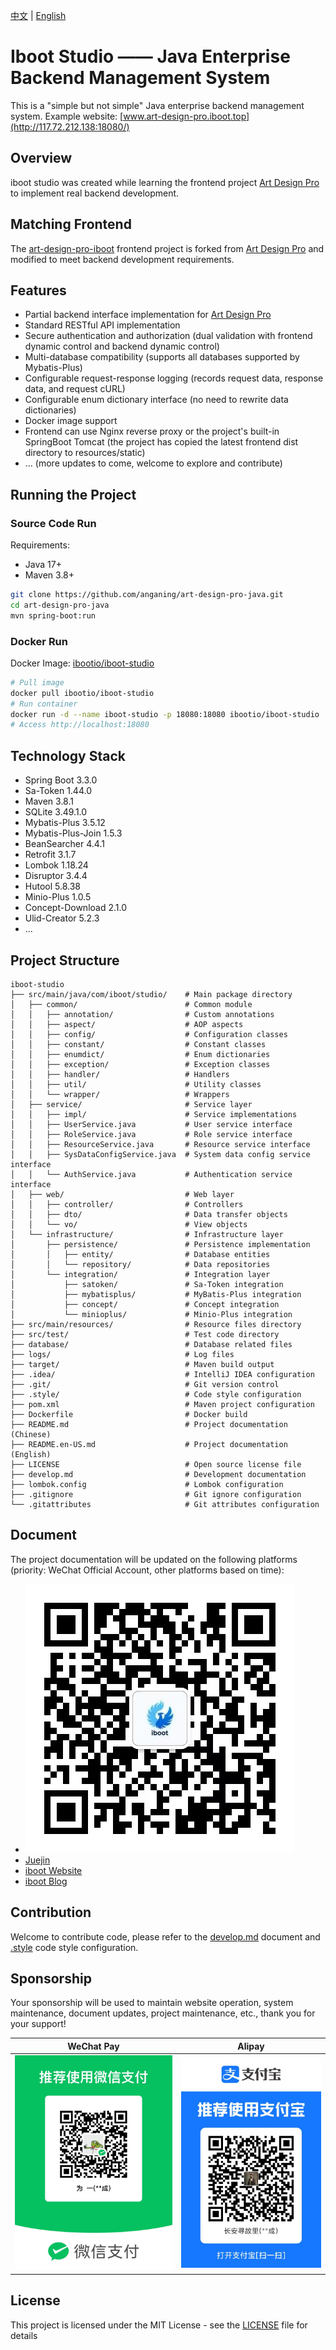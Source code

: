 [中文](README.md) | [English](README.en.md)
# Iboot Studio —— Java Enterprise Backend Management System

This is a "simple but not simple" Java enterprise backend management system. Example website: [www.art-design-pro.iboot.top](http://117.72.212.138:18080/)

## Overview

iboot studio was created while learning the frontend project [Art Design Pro](https://github.com/Daymychen/art-design-pro) to implement real backend development.

## Matching Frontend

The [art-design-pro-iboot](https://github.com/anganing/art-design-pro-iboot) frontend project is forked from [Art Design Pro](https://github.com/Daymychen/art-design-pro) and modified to meet backend development requirements.

## Features
- Partial backend interface implementation for [Art Design Pro](https://github.com/Daymychen/art-design-pro)
- Standard RESTful API implementation
- Secure authentication and authorization (dual validation with frontend dynamic control and backend dynamic control)
- Multi-database compatibility (supports all databases supported by Mybatis-Plus)
- Configurable request-response logging (records request data, response data, and request cURL)
- Configurable enum dictionary interface (no need to rewrite data dictionaries)
- Docker image support
- Frontend can use Nginx reverse proxy or the project's built-in SpringBoot Tomcat (the project has copied the latest frontend dist directory to resources/static)
- ... (more updates to come, welcome to explore and contribute)

## Running the Project

### Source Code Run

Requirements:

- Java 17+
- Maven 3.8+

```bash
git clone https://github.com/anganing/art-design-pro-java.git
cd art-design-pro-java
mvn spring-boot:run
```

### Docker Run
Docker Image: [ibootio/iboot-studio](https://hub.docker.com/r/ibootio/iboot-studio)

```bash
# Pull image
docker pull ibootio/iboot-studio
# Run container
docker run -d --name iboot-studio -p 18080:18080 ibootio/iboot-studio
# Access http://localhost:18080
```

## Technology Stack
- Spring Boot 3.3.0
- Sa-Token 1.44.0
- Maven 3.8.1
- SQLite 3.49.1.0
- Mybatis-Plus 3.5.12
- Mybatis-Plus-Join 1.5.3
- BeanSearcher 4.4.1
- Retrofit 3.1.7
- Lombok 1.18.24
- Disruptor 3.4.4
- Hutool 5.8.38
- Minio-Plus 1.0.5
- Concept-Download 2.1.0
- Ulid-Creator 5.2.3
- ...

## Project Structure

```plaintext
iboot-studio
├── src/main/java/com/iboot/studio/    # Main package directory
│   ├── common/                        # Common module
│   │   ├── annotation/                # Custom annotations
│   │   ├── aspect/                    # AOP aspects
│   │   ├── config/                    # Configuration classes
│   │   ├── constant/                  # Constant classes
│   │   ├── enumdict/                  # Enum dictionaries
│   │   ├── exception/                 # Exception classes
│   │   ├── handler/                   # Handlers
│   │   ├── util/                      # Utility classes
│   │   └── wrapper/                   # Wrappers
│   ├── service/                       # Service layer
│   │   ├── impl/                      # Service implementations
│   │   ├── UserService.java           # User service interface
│   │   ├── RoleService.java           # Role service interface
│   │   ├── ResourceService.java       # Resource service interface
│   │   ├── SysDataConfigService.java  # System data config service interface
│   │   └── AuthService.java           # Authentication service interface
│   ├── web/                           # Web layer
│   │   ├── controller/                # Controllers
│   │   ├── dto/                       # Data transfer objects
│   │   └── vo/                        # View objects
│   └── infrastructure/                # Infrastructure layer
│       ├── persistence/               # Persistence implementation
│       │   ├── entity/                # Database entities
│       │   └── repository/            # Data repositories
│       └── integration/               # Integration layer
│           ├── satoken/               # Sa-Token integration
│           ├── mybatisplus/           # MyBatis-Plus integration
│           ├── concept/               # Concept integration
│           └── minioplus/             # Minio-Plus integration
├── src/main/resources/                # Resource files directory
├── src/test/                          # Test code directory
├── database/                          # Database related files
├── logs/                              # Log files
├── target/                            # Maven build output
├── .idea/                             # IntelliJ IDEA configuration
├── .git/                              # Git version control
├── .style/                            # Code style configuration
├── pom.xml                            # Maven project configuration
├── Dockerfile                         # Docker build
├── README.md                          # Project documentation (Chinese)
├── README.en-US.md                    # Project documentation (English)
├── LICENSE                            # Open source license file
├── develop.md                         # Development documentation
├── lombok.config                      # Lombok configuration
├── .gitignore                         # Git ignore configuration
└── .gitattributes                     # Git attributes configuration
```

## Document
The project documentation will be updated on the following platforms (priority: WeChat Official Account, other platforms based on time):
- ![iboot WeChat Official Account](src/main/resources/static/iboot/iboot_wx_pub.jpg)
- [Juejin](https://juejin.cn/user/2928754709504893)
- [iboot Website](http://www.iboot.top)
- [iboot Blog](http://www.blog.iboot.top)

## Contribution
Welcome to contribute code, please refer to the [develop.md](develop.md) document and [.style](.style) code style configuration.

## Sponsorship
Your sponsorship will be used to maintain website operation, system maintenance, document updates, project maintenance, etc., thank you for your support!

|                 WeChat Pay                 |                  Alipay                  |
|:------------------------------------------:|:----------------------------------------:|
| <img src="/payment/微信支付.jpg" alt="微信支付" /> | <img src="/payment/支付宝.jpg" alt="支付宝" /> |

## License

This project is licensed under the MIT License - see the [LICENSE](LICENSE) file for details
